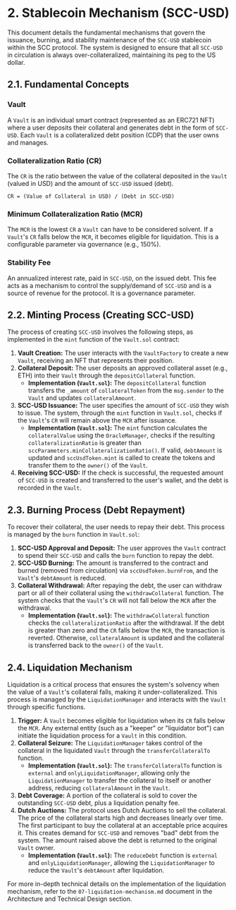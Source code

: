 # 2. Stablecoin Mechanism (SCC-USD)

This document details the fundamental mechanisms that govern the issuance, burning, and stability maintenance of the `SCC-USD` stablecoin within the SCC protocol. The system is designed to ensure that all `SCC-USD` in circulation is always over-collateralized, maintaining its peg to the US dollar.

## 2.1. Fundamental Concepts

### Vault

A `Vault` is an individual smart contract (represented as an ERC721 NFT) where a user deposits their collateral and generates debt in the form of `SCC-USD`. Each `Vault` is a collateralized debt position (CDP) that the user owns and manages.

### Collateralization Ratio (CR)

The `CR` is the ratio between the value of the collateral deposited in the `Vault` (valued in USD) and the amount of `SCC-USD` issued (debt).

`CR = (Value of Collateral in USD) / (Debt in SCC-USD)`

### Minimum Collateralization Ratio (MCR)

The `MCR` is the lowest `CR` a `Vault` can have to be considered solvent. If a `Vault`'s `CR` falls below the `MCR`, it becomes eligible for liquidation. This is a configurable parameter via governance (e.g., 150%).

### Stability Fee

An annualized interest rate, paid in `SCC-USD`, on the issued debt. This fee acts as a mechanism to control the supply/demand of `SCC-USD` and is a source of revenue for the protocol. It is a governance parameter.

## 2.2. Minting Process (Creating SCC-USD)

The process of creating `SCC-USD` involves the following steps, as implemented in the `mint` function of the `Vault.sol` contract:

1.  **Vault Creation:** The user interacts with the `VaultFactory` to create a new `Vault`, receiving an NFT that represents their position.
2.  **Collateral Deposit:** The user deposits an approved collateral asset (e.g., ETH) into their `Vault` through the `depositCollateral` function.
    *   **Implementation (`Vault.sol`):** The `depositCollateral` function transfers the `_amount` of `collateralToken` from the `msg.sender` to the `Vault` and updates `collateralAmount`.
3.  **SCC-USD Issuance:** The user specifies the amount of `SCC-USD` they wish to issue. The system, through the `mint` function in `Vault.sol`, checks if the `Vault`'s `CR` will remain above the `MCR` after issuance.
    *   **Implementation (`Vault.sol`):** The `mint` function calculates the `collateralValue` using the `OracleManager`, checks if the resulting `collateralizationRatio` is greater than `sccParameters.minCollateralizationRatio()`. If valid, `debtAmount` is updated and `sccUsdToken.mint` is called to create the tokens and transfer them to the `owner()` of the `Vault`.
4.  **Receiving SCC-USD:** If the check is successful, the requested amount of `SCC-USD` is created and transferred to the user's wallet, and the debt is recorded in the `Vault`.

## 2.3. Burning Process (Debt Repayment)

To recover their collateral, the user needs to repay their debt. This process is managed by the `burn` function in `Vault.sol`:

1.  **SCC-USD Approval and Deposit:** The user approves the `Vault` contract to spend their `SCC-USD` and calls the `burn` function to repay the debt.
2.  **SCC-USD Burning:** The amount is transferred to the contract and burned (removed from circulation) via `sccUsdToken.burnFrom`, and the `Vault`'s `debtAmount` is reduced.
3.  **Collateral Withdrawal:** After repaying the debt, the user can withdraw part or all of their collateral using the `withdrawCollateral` function. The system checks that the `Vault`'s `CR` will not fall below the `MCR` after the withdrawal.
    *   **Implementation (`Vault.sol`):** The `withdrawCollateral` function checks the `collateralizationRatio` after the withdrawal. If the debt is greater than zero and the `CR` falls below the `MCR`, the transaction is reverted. Otherwise, `collateralAmount` is updated and the collateral is transferred back to the `owner()` of the `Vault`.

## 2.4. Liquidation Mechanism

Liquidation is a critical process that ensures the system's solvency when the value of a `Vault`'s collateral falls, making it under-collateralized. This process is managed by the `LiquidationManager` and interacts with the `Vault` through specific functions.

1.  **Trigger:** A `Vault` becomes eligible for liquidation when its `CR` falls below the `MCR`. Any external entity (such as a "keeper" or "liquidator bot") can initiate the liquidation process for a `Vault` in this condition.
2.  **Collateral Seizure:** The `LiquidationManager` takes control of the collateral in the liquidated `Vault` through the `transferCollateralTo` function.
    *   **Implementation (`Vault.sol`):** The `transferCollateralTo` function is `external` and `onlyLiquidationManager`, allowing only the `LiquidationManager` to transfer the collateral to itself or another address, reducing `collateralAmount` in the `Vault`.
3.  **Debt Coverage:** A portion of the collateral is sold to cover the outstanding `SCC-USD` debt, plus a liquidation penalty fee.
4.  **Dutch Auctions:** The protocol uses Dutch Auctions to sell the collateral. The price of the collateral starts high and decreases linearly over time. The first participant to buy the collateral at an acceptable price acquires it. This creates demand for `SCC-USD` and removes "bad" debt from the system. The amount raised above the debt is returned to the original `Vault` owner.
    *   **Implementation (`Vault.sol`):** The `reduceDebt` function is `external` and `onlyLiquidationManager`, allowing the `LiquidationManager` to reduce the `Vault`'s `debtAmount` after liquidation.

For more in-depth technical details on the implementation of the liquidation mechanism, refer to the `07-liquidation-mechanism.md` document in the Architecture and Technical Design section.
